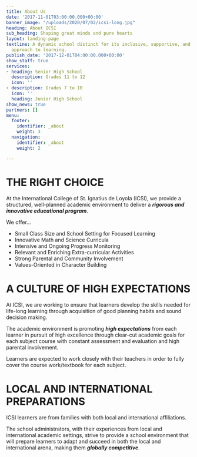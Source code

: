 ```yaml
---
title: About Us
date: '2017-11-01T03:00:00.000+00:00'
banner_image: "/uploads/2020/07/02/icsi-long.jpg"
heading: About ICSI
sub_heading: Shaping great minds and pure hearts
layout: landing-page
textline: A dynamic school distinct for its inclusive, supportive, and international
  approach to learning.
publish_date: '2017-12-01T04:00:00.000+00:00'
show_staff: true
services:
- heading: Senior High School
  description: Grades 11 to 12
  icon: ''
- description: Grades 7 to 10
  icon: ''
  heading: Junior High School
show_news: true
partners: []
menu:
  footer:
    identifier: _about
    weight: 3
  navigation:
    identifier: _about
    weight: 2

---
```

# THE RIGHT CHOICE

At the International College of St. Ignatius de Loyola (ICSI), we provide a structured, well-planned academic environment to deliver a **_rigorous and innovative educational program_**.

We offer...

* Small Class Size and School Setting for Focused Learning
* Innovative Math and Science Curricula
* Intensive and Ongoing Progress Monitoring
* Relevant and Enriching Extra-curricular Activities
* Strong Parental and Community Involvement
* Values-Oriented in Character Building

# A CULTURE OF HIGH EXPECTATIONS

At ICSI, we are working to ensure that learners develop the skills needed for life-long learning through acquisition of good planning habits and sound decision making.

The academic environment is promoting **_high expectations_** from each learner in pursuit of high excellence through clear-cut academic goals for each subject course with constant assessment and evaluation and high parental involvement.

Learners are expected to work closely with their teachers in order to fully cover the course work/textbook for each subject.

# LOCAL AND INTERNATIONAL PREPARATIONS

ICSI learners are from families with both local and international affiliations.

The school administrators, with their experiences from local and international academic settings, strive to provide a school environment that will prepare learners to adapt and succeed in both the local and international arena, making them **_globally competitive_**.